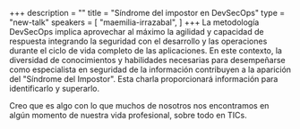 +++
description = ""
title = "Síndrome del impostor en DevSecOps"
type = "new-talk"
speakers = [
        "maemilia-irrazabal",
]
+++
La metodología DevSecOps implica aprovechar al máximo la agilidad y capacidad de respuesta integrando la seguridad con el desarrollo y las operaciones durante el ciclo de vida completo de las aplicaciones.
En este contexto, la diversidad de conocimientos y habilidades necesarias para desempeñarse como especialista en seguridad de la información contribuyen a la aparición del "Síndrome del Impostor".
Esta charla proporcionará información para identificarlo y superarlo.

Creo que es algo con lo que muchos de nosotros nos encontramos en algún momento de nuestra vida profesional, sobre todo en TICs.